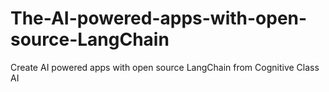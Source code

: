 # The-AI-powered-apps-with-open-source-LangChain
Create AI powered apps with open source LangChain from Cognitive Class AI


